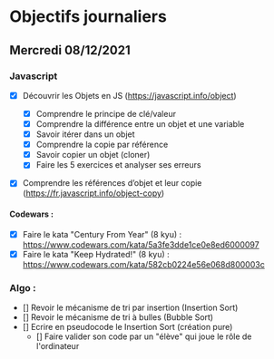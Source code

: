 # Objectifs journaliers

## Mercredi 08/12/2021 


### Javascript

* [x] Découvrir les Objets en JS (https://javascript.info/object)
  * [x] Comprendre le principe de clé/valeur
  * [x] Comprendre la différence entre un objet et une variable
  * [x] Savoir itérer dans un objet
  * [x] Comprendre la copie par référence
  * [x] Savoir copier un objet (cloner)
  * [x] Faire les 5 exercices et analyser ses erreurs
* [x] Comprendre les références d’objet et leur copie (https://fr.javascript.info/object-copy) 


#### Codewars :

 * [x] Faire le kata "Century From Year" (8 kyu) : https://www.codewars.com/kata/5a3fe3dde1ce0e8ed6000097
 * [x] Faire le kata "Keep Hydrated!" (8 kyu) : https://www.codewars.com/kata/582cb0224e56e068d800003c

### Algo : 

* [] Revoir le mécanisme de tri par insertion (Insertion Sort)
* [] Revoir le mécanisme de tri à bulles (Bubble Sort)
* [] Ecrire en pseudocode le Insertion Sort (création pure)
  * [] Faire valider son code par un "élève" qui joue le rôle de l'ordinateur

